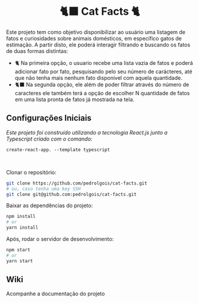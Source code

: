 <h1 align="center">
 🐈‍⬛ Cat Facts 🐈
</h1>

Este projeto tem como objetivo disponibilizar ao usuário uma listagem de fatos e curiosidades sobre animais domésticos, em específico gatos de estimação. A partir disto, ele poderá interagir filtrando e buscando os fatos de duas formas distintas: <br/>
- 🐈 Na primeira opção, o usuario recebe uma lista vazia de fatos e poderá adicionar fato por fato, pesquisando pelo seu número de carácteres, até que não tenha mais nenhum fato disponivel com aquela quantidade.
- 🐈‍⬛ Na segunda opção, ele além de poder filtrar através do número de caracteres ele também terá a opção de escolher N quantidade de fatos em uma lista pronta de fatos já mostrada na tela.

## Configurações Iniciais

<p>
    <em>
        Este projeto foi construído utilizando a tecnologia React.js junto a Typescript criado com o comando:
    </em>
</p>

`create-react-app. --template typescript`

<br/>

Clonar o repositório:

```bash
git clone https://github.com/pedrolgois/cat-facts.git
# ou, caso tenha uma key SSH
git clone git@github.com:pedrolgois/cat-facts.git
```

Baixar as dependências do projeto:

```bash
npm install
# or
yarn install
```

Após, rodar o servidor de desenvolvimento:

```bash
npm start
# or
yarn start
```

## Wiki

Acompanhe a documentação do projeto
